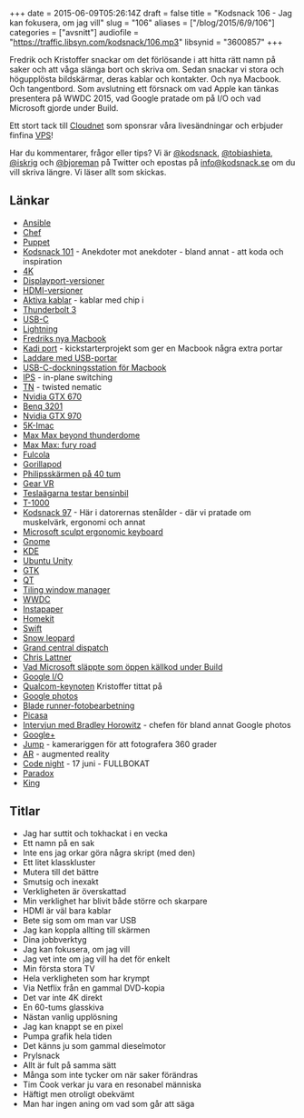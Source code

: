 +++
date = 2015-06-09T05:26:14Z
draft = false
title = "Kodsnack 106 - Jag kan fokusera, om jag vill"
slug = "106"
aliases = ["/blog/2015/6/9/106"]
categories = ["avsnitt"]
audiofile = "https://traffic.libsyn.com/kodsnack/106.mp3"
libsynid = "3600857"
+++

Fredrik och Kristoffer snackar om det förlösande i att hitta rätt namn på saker och att våga slänga bort och skriva om. Sedan snackar vi stora och högupplösta bildskärmar, deras kablar och kontakter. Och nya Macbook. Och tangentbord. Som avslutning ett försnack om vad Apple kan tänkas presentera på WWDC 2015, vad Google pratade om på I/O och vad Microsoft gjorde under Build.

Ett stort tack till [Cloudnet](http://www.cloudnet.se) som sponsrar våra livesändningar och erbjuder finfina  [VPS](http://en.wikipedia.org/wiki/Virtual_private_server)!

Har du kommentarer, frågor eller tips? Vi är [@kodsnack](https://www.twitter.com/kodsnack), [@tobiashieta](https://www.twitter.com/tobiashieta), [@iskrig](https://www.twitter.com/iskrig) och [@bjoreman](https://www.twitter.com/bjoreman) på Twitter och epostas på [info@kodsnack.se](mailto:info@kodsnack.se) om du vill skriva längre. Vi läser allt som skickas.

## Länkar ##
* [Ansible](http://www.ansible.com/home)
* [Chef](https://www.chef.io/chef/)
* [Puppet](https://puppetlabs.com/puppet/what-is-puppet)
* [Kodsnack 101](http://kodsnack.se/101/) - Anekdoter mot anekdoter - bland annat - att koda och inspiration
* [4K](http://en.wikipedia.org/wiki/4K_resolution)
* [Displayport-versioner](http://en.wikipedia.org/wiki/DisplayPort#Versions)
* [HDMI-versioner](http://en.wikipedia.org/wiki/HDMI#Versions)
* [Aktiva kablar](http://en.wikipedia.org/wiki/Active_cable) - kablar med chip i
* [Thunderbolt 3](http://en.wikipedia.org/wiki/Thunderbolt_%28interface%29#Thunderbolt_3)
* [USB-C](http://en.wikipedia.org/wiki/USB_Type-C)
* [Lightning](http://en.wikipedia.org/wiki/Lightning_%28connector%29)
* [Fredriks nya Macbook](http://bjoreman.com/thoughts/macbook.html)
* [Kadi port](https://www.kickstarter.com/projects/714748206/the-kadi-port-a-macbook-essential) - kickstarterprojekt som ger en Macbook några extra portar
* [Laddare med USB-portar](https://www.twelvesouth.com/product/plugbug)
* [USB-C-dockningsstation för Macbook](https://www.kickstarter.com/projects/kickshark/hydradock-11-port-usb-c-dock-for-apple-macbook?ref=nav_search)
* [IPS](http://en.wikipedia.org/wiki/IPS_panel) - in-plane switching
* [TN](http://en.wikipedia.org/wiki/Liquid-crystal_display#Twisted_nematic_.28TN.29) - twisted nematic
* [Nvidia GTX 670](http://www.geforce.com/hardware/desktop-gpus/geforce-gtx-670)
* [Benq 3201](http://www.tomshardware.com/reviews/benq-bl3201pt-32-inch-4k-ultra-hd-monitor,4071.html)
* [Nvidia GTX 970](http://www.geforce.com/hardware/desktop-gpus/geforce-gtx-970)
* [5K-Imac](http://en.wikipedia.org/wiki/IMac_%28Intel-based%29#Slim_Unibody_iMac)
* [Max Max beyond thunderdome](http://en.wikipedia.org/wiki/Mad_Max_Beyond_Thunderdome)
* [Max Max: fury road](http://en.wikipedia.org/wiki/Mad_Max:_Fury_Road)
* [Fulcola](http://www.fulcola.com/)
* [Gorillapod](http://joby.com/gorillapod)
* [Philipsskärmen på 40 tum](http://www.pcgamer.com/philips-bdm4065uc-monitor-review/)
* [Gear VR](http://en.wikipedia.org/wiki/Samsung_Gear_VR)
* [Teslaägarna testar bensinbil](http://teslaclubsweden.se/provkorning-av-bensinbil/)
* [T-1000](http://en.wikipedia.org/wiki/T-1000)
* [Kodsnack 97](http://kodsnack.se/97/) - Här i datorernas stenålder - där vi pratade om muskelvärk, ergonomi och annat
* [Microsoft sculpt ergonomic keyboard](https://www.microsoft.com/hardware/en-us/b/sculpt-ergonomic-keyboard-for-business/5KV-00001)
* [Gnome](http://en.wikipedia.org/wiki/GNOME)
* [KDE](http://en.wikipedia.org/wiki/KDE)
* [Ubuntu Unity](http://en.wikipedia.org/wiki/Unity_%28user_interface%29)
* [GTK](http://www.gtk.org/)
* [QT](http://en.wikipedia.org/wiki/Qt_%28software%29)
* [Tiling window manager](http://en.wikipedia.org/wiki/Tiling_window_manager)
* [WWDC](http://en.wikipedia.org/wiki/Apple_Worldwide_Developers_Conference)
* [Instapaper](http://en.wikipedia.org/wiki/Instapaper)
* [Homekit](http://en.wikipedia.org/wiki/IOS_8#HomeKit)
* [Swift](http://en.wikipedia.org/wiki/Swift_%28programming_language%29)
* [Snow leopard](http://en.wikipedia.org/wiki/Mac_OS_X_Snow_Leopard)
* [Grand central dispatch](http://en.wikipedia.org/wiki/Grand_Central_Dispatch)
* [Chris Lattner](http://en.wikipedia.org/wiki/Chris_Lattner)
* [Vad Microsoft släppte som öppen källkod under Build](http://www.digitaltrends.com/computing/say-goodbye-to-microoft-the-new-microsoft-is-all-about-openness/)
* [Google I/O](https://events.google.com/io2015/)
* [Qualcom-keynoten](https://www.youtube.com/watch?v=v7qTHbOEiDY) Kristoffer tittat på
* [Google photos](https://photos.google.com)
* [Blade runner-fotobearbetning](https://www.youtube.com/watch?v=qHepKd38pr0)
* [Picasa](http://en.wikipedia.org/wiki/Picasa)
* [Intervjun med Bradley Horowitz](https://medium.com/backchannel/bradley-horowitz-says-that-google-photos-is-gmail-for-your-images-and-that-google-plus-is-not-dead-54be1d641526) - chefen för bland annat Google photos
* [Google+](http://en.wikipedia.org/wiki/Google%2B)
* [Jump](https://www.google.com/get/cardboard/jump/) - kamerariggen för att fotografera 360 grader
* [AR](http://en.wikipedia.org/wiki/Augmented_reality) - augmented reality
* [Code night](http://event.computersweden.se/codenight2/) - 17 juni - FULLBOKAT
* [Paradox](http://en.wikipedia.org/wiki/Paradox_Interactive)
* [King](http://en.wikipedia.org/wiki/King_%28company%29)

## Titlar ##
* Jag har suttit och tokhackat i en vecka
* Ett namn på en sak
* Inte ens jag orkar göra några skript (med den)
* Ett litet klasskluster
* Mutera till det bättre
* Smutsig och inexakt
* Verkligheten är överskattad
* Min verklighet har blivit både större och skarpare
* HDMI är väl bara kablar
* Bete sig som om man var USB
* Jag kan koppla allting till skärmen
* Dina jobbverktyg
* Jag kan fokusera, om jag vill
* Jag vet inte om jag vill ha det för enkelt
* Min första stora TV
* Hela verkligheten som har krympt
* Via Netflix från en gammal DVD-kopia
* Det var inte 4K direkt
* En 60-tums glasskiva
* Nästan vanlig upplösning
* Jag kan knappt se en pixel
* Pumpa grafik hela tiden
* Det känns ju som gammal dieselmotor
* Prylsnack
* Allt är fult på samma sätt
* Många som inte tycker om när saker förändras
* Tim Cook verkar ju vara en resonabel människa
* Häftigt men otroligt obekvämt
* Man har ingen aning om vad som går att säga